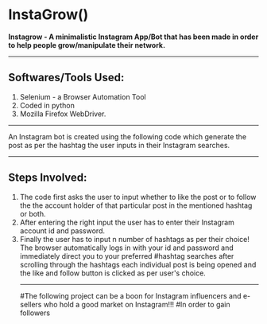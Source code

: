 <h1>InstaGrow()</h1>

<b>Instagrow - A minimalistic Instagram App/Bot that has been made in order to help people grow/manipulate their network.</b>

<hr></hr>
<h2>Softwares/Tools Used:</h2>

<ol>
  <li>Selenium - a Browser Automation Tool</li> 
  <li>Coded in python</li>
  <li>Mozilla Firefox WebDriver.</li> 
 </ol> 

<hr></hr>
<p>An Instagram bot is created using the following code which generate the post as per the hashtag the user inputs in their Instagram searches. 
</p>

<hr></hr>
<h2>Steps Involved:</h2>

<ol>
  <li>The code first asks the user to input whether to like the post or to follow the the account holder of that particular post in the mentioned hashtag or both. </li>
<li>After entering the right input the user has to enter their Instagram account id and password. </li>
<li>Finally the user has to input n number of hashtags as per their choice! The browser automatically logs in with your id and password and immediately direct you to your preferred #hashtag searches after scrolling through the hashtags each individual post is being opened and the like and follow button is clicked as per user's choice. </li> 

<hr></hr>
#The following project can be a boon for Instagram influencers and e-sellers who hold a good market on Instagram!!! #In order to gain followers
